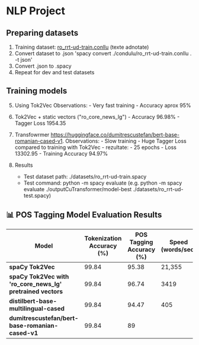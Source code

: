
 # NLP Project

## Preparing datasets
1. Training dataset: [ro_rrt-ud-train.conllu](https://github.com/UniversalDependencies/UD_Romanian-RRT/blob/master/ro_rrt-ud-train.conllu) (texte adnotate)
2. Convert dataset to .json 'spacy convert ./condulu/ro_rrt-ud-train.conllu . -t json'
3. Convert .json to .spacy 
4. Repeat for dev and test datasets

## Training models

5. Using Tok2Vec 
    Observations:
        - Very fast training 
        - Accuracy aprox 95%
6. Tok2Vec + static vectors ("ro_core_news_lg")
        - Accuracy 96.98% 
        - Tagger Loss 1954.35
7. Transfowrmer https://huggingface.co/dumitrescustefan/bert-base-romanian-cased-v1.
    Observations: 
        - Slow training
        - Huge Tagger Loss compared to training with Tok2Vec
        - rezultate: 
            - 25 epochs
            - Loss 13302.95
            - Training Accuracy 94.97%


6. Results
    - Test dataset path:  ./datasets/ro_rrt-ud-train.spacy
    - Test command:  python -m spacy evaluate <path to model> <path to dataset> (e.g. python -m spacy evaluate ./outputCuTransformer/model-best ./datasets/ro_rrt-ud-test.spacy) 
    

## 📊 POS Tagging Model Evaluation Results

| Model                                | Tokenization Accuracy (%) | POS Tagging Accuracy (%) | Speed (words/sec) |
|--------------------------------------|--------------------------|-------------------------|------------------|
| **spaCy Tok2Vec**                     | 99.84                     | 95.38                    | 21,355           |
| **spaCy Tok2Vec with 'ro_core_news_lg' pretrained vectors**        | 99.84                     | 96.74                    | 3419           |
| **distilbert-base-multilingual-cased** | 99.84                     | 94.47                    | 405              |
| **dumitrescustefan/bert-base-romanian-cased-v1** |     99.84                |     89               |               |



